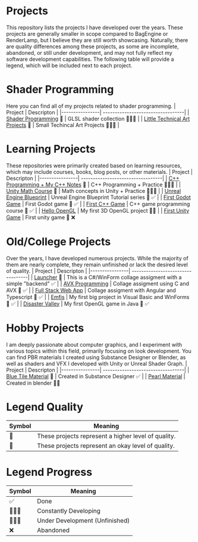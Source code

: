 # Projects

This repository lists the projects I have developed over the years. These projects are generally smaller in scope compared to BagEngine or RenderLamp, but I believe they are still worth showcasing. Naturally, there are quality differences among these projects, as some are incomplete, abandoned, or still under development, and may not fully reflect my software development capabilities. The following table will provide a legend, which will be included next to each project.

# Shader Programming 
Here you can find all of my projects related to shader programming.
| Project        | Descripton                      |
|----------------| ----------------------------------|
| [Shader Programming](https://github.com/martonban/ShaderProgramming) 🌟                            | GLSL shader collection  👨🏻‍💻            |
| [Little Technical Art Projects](https://github.com/martonban/LittleTechnicalArtProjects) 🌟        | Small Techincal Art Projects  👨🏻‍💻      |


# Learning Projects
These repositories were primarily created based on learning resources, which may include courses, books, blog posts, or other materials.
| Project        | Descripton                      |
|----------------| ----------------------------------|
| [C++ Programming + My C++ Notes](https://github.com/martonban/CPP_Programming) 🌟                 | C++ Programming + Practice 👷🏻‍♂️                     |
| [Unity Math Course](https://github.com/martonban/UnityMathCourse) 🌟                              | Math concepts in Unity + Practice 👷🏻‍♂️              |
| [Unreal Engine Blueprint](https://github.com/martonban/UnrealBlueprintTutorial)                    | Unreal Engine Blueprint Tutorial series 🔰 ✅    |
| [First Godot Game](https://github.com/martonban/FirstGodotGame)                                    | First Godot game 🔰 ✅                           |
| [First C++ Game](https://github.com/martonban/CPP_Fundamentals_Game_Programming_For_Beginners)     | C++ game programming course 🔰 ✅                |
| [Hello OpenGL](https://github.com/martonban/HelloOpenGL)                                           | My first 3D OpenGL project 🔰✅                  |
| [First Unity Game](https://github.com/martonban/UnityGameTutorial)                                 | First unity game 🔰 ❌                                


# Old/College Projects
Over the years, I have developed numerous projects. While the majority of them are nearly complete, they remain unfinished or lack the desired level of quality.
| Project        | Descripton                      |
|----------------| ----------------------------------|
| [Launcher](https://github.com/martonban/Launcher) 🌟                            | This is a C#/WinForm collage assigment with a simple "backend" ✅         |
| [AVX Programming](https://github.com/martonban/AVX_Programing_Uni)               | Collage assigment using C and AVX 🔰 ✅                                  |
| [Full Stack Web App](https://github.com/martonban/FullStackWebAppUniAssignment)  | Collage assigment with Angular and Typescript 🔰 ✅                      |
| [Emfis](https://github.com/martonban/Emfis)                                      | My first big project in Visual Basic and WinForms 🔰 ✅                  |
| [Disaster Valley](https://github.com/martonban/Disaster_Valley)                  | My first OpenGL game in Java 🔰 ✅

# Hobby Projects 
I am deeply passionate about computer graphics, and I experiment with various topics within this field, primarily focusing on look development. You can find PBR materials I created using Substance Designer or Blender, as well as shaders and VFX I developed with Unity or Unreal Shader Graph.
| Project        | Descripton                                                                                                      |
|----------------| ----------------------------------|
| [Blue Tile Material](https://x.com/marton_ban/status/1858596984946643241) 🌟             | Created in Substance Designer ✅     |
| [Pearl Material](https://www.artstation.com/artwork/Ezw8z8)                               | Created in blender 🔰✅


# Legend Quality
| Symbol        | Meaning                                         |
|---------------| ----------------------------------|
| 🌟  | These projects represent a higher level of quality.      |
| 🔰  | These projects represent an okay level of quality.       |

# Legend Progress
| Symbol        | Meaning                      |
|---------------| ---------------------------|
|  ✅ | Done                                   |
|  👨🏻‍💻 | Constantly Developing                  |
|  👷🏻‍♂️ | Under Development (Unfinished)         |
|  ❌ | Abandoned    



